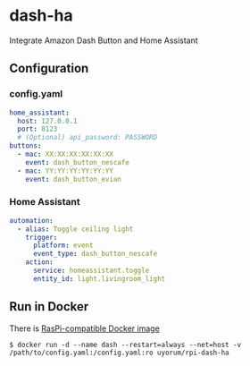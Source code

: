 # dash-ha
Integrate Amazon Dash Button and Home Assistant

## Configuration
### config.yaml

``` yaml
home_assistant:
  host: 127.0.0.1
  port: 8123
  # (Optional) api_password: PASSWORD
buttons:
  - mac: XX:XX:XX:XX:XX:XX
    event: dash_button_nescafe
  - mac: YY:YY:YY:YY:YY:YY
    event: dash_button_evian
```

### Home Assistant

``` yaml
automation:
  - alias: Toggle ceiling light
    trigger:
      platform: event
      event_type: dash_button_nescafe
    action:
      service: homeassistant.toggle
      entity_id: light.livingroom_light
```

## Run in Docker
There is [RasPi-compatible Docker image](https://hub.docker.com/r/uyorum/rpi-dash-ha/)

``` shell
$ docker run -d --name dash --restart=always --net=host -v /path/to/config.yaml:/config.yaml:ro uyorum/rpi-dash-ha
```
